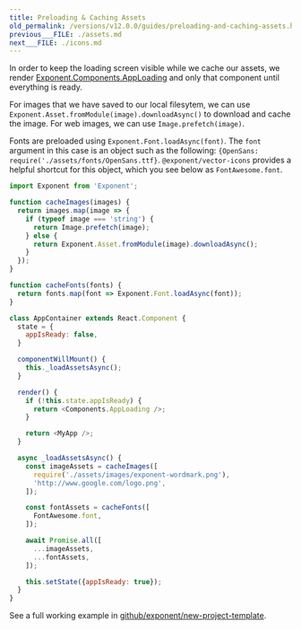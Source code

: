 ```yaml
---
title: Preloading & Caching Assets
old_permalink: /versions/v12.0.0/guides/preloading-and-caching-assets.html
previous___FILE: ./assets.md
next___FILE: ./icons.md
---
```


In order to keep the loading screen visible while we cache our assets, we render [Exponent.Components.AppLoading](/versions/v14.0.0/sdk/app-loading#app-loading) and only that component until everything is ready.

For images that we have saved to our local filesytem, we can use `Exponent.Asset.fromModule(image).downloadAsync()` to download and cache the image. For web images, we can use `Image.prefetch(image)`.

Fonts are preloaded using `Exponent.Font.loadAsync(font)`. The `font` argument in this case is an object such as the following: `{OpenSans: require('./assets/fonts/OpenSans.ttf}`. `@exponent/vector-icons` provides a helpful shortcut for this object, which you see below as `FontAwesome.font`.

```javascript
import Exponent from 'Exponent';

function cacheImages(images) {
  return images.map(image => {
    if (typeof image === 'string') {
      return Image.prefetch(image);
    } else {
      return Exponent.Asset.fromModule(image).downloadAsync();
    }
  });
}

function cacheFonts(fonts) {
  return fonts.map(font => Exponent.Font.loadAsync(font));
}

class AppContainer extends React.Component {
  state = {
    appIsReady: false,
  }

  componentWillMount() {
    this._loadAssetsAsync();
  }

  render() {
    if (!this.state.appIsReady) {
      return <Components.AppLoading />;
    }

    return <MyApp />;
  }

  async _loadAssetsAsync() {
    const imageAssets = cacheImages([
      require('./assets/images/exponent-wordmark.png'),
      'http://www.google.com/logo.png',
    ]);

    const fontAssets = cacheFonts([
      FontAwesome.font,
    ]);

    await Promise.all([
      ...imageAssets,
      ...fontAssets,
    ]);

    this.setState({appIsReady: true});
  }
}
```

See a full working example in [github/exponent/new-project-template](https://github.com/exponent/new-project-template/blob/9c5f99efa9afcbefdadefe752ea350cc378c0f0d/main.js).
